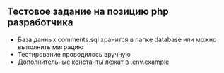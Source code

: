 ## Тестовое задание на позицию php разработчика
- База данных comments.sql хранится в папке database или можно выполнить миграцию
- Тестирование проводилось вручную
- Дополнительные константы лежат в .env.example
